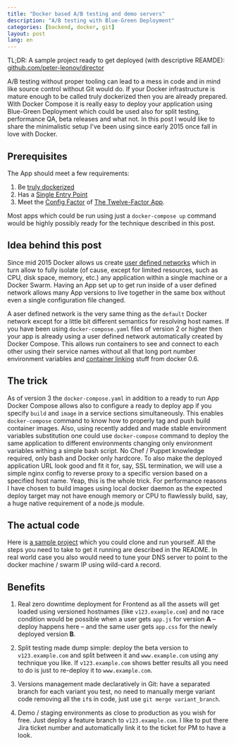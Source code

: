 ```yaml
---
title: "Docker based A/B testing and demo servers"
description: "A/B testing with Blue-Green Deployment"
categories: [backend, docker, git]
layout: post
lang: en
---
```


TL;DR: A sample project ready to get deployed (with descriptive REAMDE): [github.com/peter-leonov/director](https://github.com/peter-leonov/director)

A/B testing without proper tooling can lead to a mess in code and in mind like source control without Git would do. If your Docker infrastructure is mature enough to be called truly dockerized then you are already prepared. With Docker Compose it is really easy to deploy your application using Blue-Green Deployment which could be used also for split testing, performance QA, beta releases and what not. In this post I would like to share the minimalistic setup I've been using since early 2015 once fall in love with Docker.


## Prerequisites

The App should meet a few requirements:

1. Be [truly dockerized](/posts/2017-05-09-truly-dockerized.html)
2. Has a [Single Entry Point](https://www.nginx.com/blog/12-reasons-why-nginx-is-the-standard-for-containerized-applications-and-deploying-microservices/)
3. Meet the [Config Factor](https://12factor.net/config) of [The Twelve-Factor App](https://12factor.net).

Most apps which could be run using just a `docker-compose up` command would be highly possibly  ready for the technique described in this post.


## Idea behind this post

Since mid 2015 Docker allows us create [user defined networks](https://docs.docker.com/engine/userguide/networking/#user-defined-networks) which in turn allow to fully isolate (of cause, except for limited resources, such as CPU, disk space, memory, etc.) any application within a single machine or a Docker Swarm. Having an App set up to get run inside of a user defined network allows many App versions to live together in the same box without even a single configuration file changed.

A aser defined network is the very same thing as the `default` Docker network except for a little bit different semantics for resolving host names. If you have been using `docker-compose.yaml` files of version 2 or higher then your app is already using a user defined network automatically created by Docker Compose. This allows run containers to see and connect to each other using their service names without all that long port number environment variables and [container linking](https://docs.docker.com/engine/userguide/networking/default_network/dockerlinks/) stuff from docker 0.6.


## The trick

As of version 3 the `docker-compose.yaml` in addition to a ready to run App Docker Compose allows also to configure a ready to deploy app if you specify `build` and `image` in a service sections simultaneously. This enables `docker-compose` command to know how to properly tag and push build container images. Also, using recently added and made stable environment variables substitution one could use `docker-compose` command to deploy the same application to different environments changing only environment variables withing a simple bash script. No Chef / Puppet knowledge required, only bash and Docker only hardcore. To also make the deployed application URL look good and fit it for, say, SSL termination, we will use a simple nginx config to reverse proxy to a specific version based on a specified host name. Yeap, this is the whole trick. For performance reasons I have chosen to build images using local docker daemon as the expected deploy target may not have enough memory or CPU to flawlessly build, say, a huge native requirement of a node.js module.


## The actual code

Here is [a sample project](https://github.com/peter-leonov/director) which you could clone and run yourself. All the steps you need to take to get it running are described in the README. In real world case you also would need to tune your DNS server to point to the docker machine / swarm IP using wild-card `A` record.


## Benefits

1. Real zero downtime deployment for Frontend as all the assets will get loaded using versioned hostnames (like `v123.example.com`) and no race condition would be possible when a user gets `app.js` for version **A** – deploy happens here – and the same user gets `app.css` for the newly deployed version **B**.

2. Split testing made dump simple: deploy the beta version to `v123.example.com` and split between it and `www.example.com` using any technique you like. If `v123.example.com` shows better results all you need to do is just to re-deploy it to `www.example.com`.

3. Versions management made declaratively in Git: have a separated branch for each variant you test, no need to manually merge variant code removing all the `if`s in code, just use `git merge variant_branch`.

4. Demo / staging environments as close to production as you wish for free. Just deploy a feature branch to `v123.example.com`. I like to put there Jira ticket number and automatically link it to the ticket for PM to have a look.
